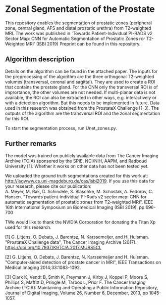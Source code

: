 # Zonal Segmentation of the Prostate
This repository enables the segmentation of prostatic zones (peripheral zone, central gland, AFS and distal prostatic urethra) from T2-weighted MRI. The work was published in 'Towards Patient-Individual PI-RADS v2 Sector Map: CNN for Automatic Segmentation of Prostatic Zones ror T2-Weighted MRI' (ISBI 2019) Preprint can be found in this repository.


## Algorithm description
Details on the algorithm can be found in the attached paper. The inputs for the preprocessing of the algorithm are the three orthogonal T2-weighted volumes (transversal, coronal and sagittal). They are used to create a ROI that contains the prostate gland. For the CNN only the transversal ROI is of imprortance, the other volumes are not needed. If multi-planar data is not available, the ROI can also be extracted in other ways, e.g. interactively or with a detection algorithm. But this needs to be implemented in future. 
Data used in this research was obtained from the ProstateX Challenge [1-3]. The outputs of the algorithm are the transversal ROI and the zonal segmentation for this ROI.

To start the segmentation process, run Unet_zones.py.

## Further remarks
The model was trained on publicly available data from The Cancer Imaging Archive (TCIA) sponsored by the SPIE, NCI/NIH, AAPM, and Radboud University [1]. Whether it works on other data has not been tested yet. 

We uploaded the ground truth segmentations created for this work at: http://isgwww.cs.uni-magdeburg.de/cas/isbi2019.
If you use this data for your research, please cite our publication:  
A. Meyer, M. Rak, D. Schindele, S. Blaschke, M. Schostak, A. Fedorov, C. Hansen. "Towards patient-individual PI-Rads v2 sector map: CNN for automatic segmentation of prostatic zones from T2-weighted MRI". IEEE 16th International Symposium on Biomedical Imaging (ISBI 2019), pp 696-700

TWe would like to thank the NVIDIA Corporation for donating the Titan Xp used for this research.


[1] G. Litjens, O. Debats, J. Barentsz, N. Karssemeijer, and H. Huisman. "ProstateX Challenge data", The Cancer Imaging Archive (2017). https://doi.org/10.7937/K9TCIA.2017.MURS5CL

[2] G. Litjens, O. Debats, J. Barentsz, N. Karssemeijer and H. Huisman. "Computer-aided detection of prostate cancer in MRI", IEEE Transactions on Medical Imaging 2014;33:1083-1092.

[3] Clark K, Vendt B, Smith K, Freymann J, Kirby J, Koppel P, Moore S, Phillips S, Maffitt D, Pringle M, Tarbox L, Prior F. The Cancer Imaging Archive (TCIA): Maintaining and Operating a Public Information Repository, Journal of Digital Imaging, Volume 26, Number 6, December, 2013, pp 1045-1057.
